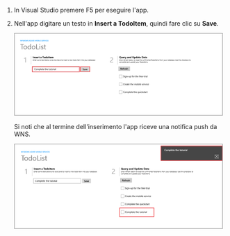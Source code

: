 
1. In Visual Studio premere F5 per eseguire l'app.

2. Nell'app digitare un testo in **Insert a TodoItem**, quindi fare clic su **Save**.

   	![](./media/mobile-services-windows-store-test-push/mobile-quickstart-push1.png)

   Si noti che al termine dell'inserimento l'app riceve una notifica push da WNS.

   	![](./media/mobile-services-windows-store-test-push/mobile-quickstart-push2.png)

<!--HONumber=42-->
